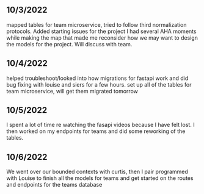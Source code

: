 ## 10/3/2022
mapped tables for team microservice, tried to follow third normalization protocols.
Added starting issues for the project
I had several AHA moments while making the map that made me reconsider how we may want to design the models for the project. Will discuss with team.


## 10/4/2022
helped troubleshoot/looked into how migrations for fastapi work and did bug fixing with louise and siers for a few hours.
set up all of the tables for team microservice, will get them migrated tomorrow

## 10/5/2022
I spent a lot of time re watching the fasapi videos because I have felt lost. I then worked on my endpoints for teams and did some reworking of the tables.

## 10/6/2022
We went over our bounded contexts with curtis, then I pair programmed with Louise to finish all the models for teams and get started on the routes and endpoints for the teams database